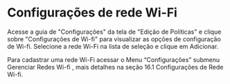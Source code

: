 # Configurações de rede Wi-Fi

Acesse a guia de "Configurações" da tela de "Edição de Políticas" e clique sobre "Configurações de Wi-fi" para visualizar as opções de configuração de Wi-fi. Selecione a rede Wi-Fi na lista de seleção e clique em Adicionar.

Para cadastrar uma rede Wi-Fi acessar o Menu “Configurações” submenu Gerenciar Redes Wi-fi , mais detalhes na seção 16.1 Configurações de Rede Wi-fi.
